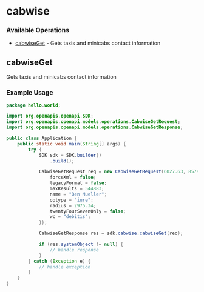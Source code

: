 # cabwise

### Available Operations

* [cabwiseGet](#cabwiseget) - Gets taxis and minicabs contact information

## cabwiseGet

Gets taxis and minicabs contact information

### Example Usage

```java
package hello.world;

import org.openapis.openapi.SDK;
import org.openapis.openapi.models.operations.CabwiseGetRequest;
import org.openapis.openapi.models.operations.CabwiseGetResponse;

public class Application {
    public static void main(String[] args) {
        try {
            SDK sdk = SDK.builder()
                .build();

            CabwiseGetRequest req = new CabwiseGetRequest(6027.63, 8579.46) {{
                forceXml = false;
                legacyFormat = false;
                maxResults = 544883;
                name = "Ben Mueller";
                optype = "iure";
                radius = 2975.34;
                twentyFourSevenOnly = false;
                wc = "debitis";
            }};            

            CabwiseGetResponse res = sdk.cabwise.cabwiseGet(req);

            if (res.systemObject != null) {
                // handle response
            }
        } catch (Exception e) {
            // handle exception
        }
    }
}
```
